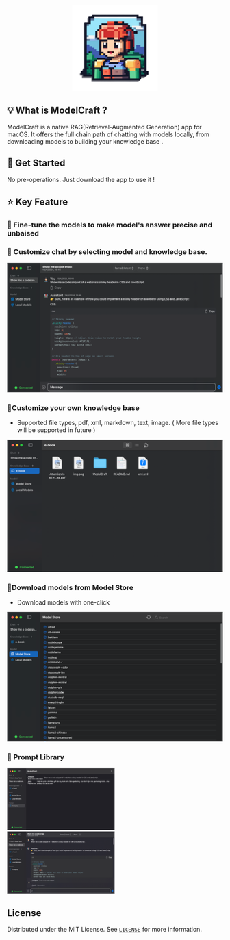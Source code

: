 <div align="center"><img alt="ModelCraft" height="200px" src="./logo.png" /></div>

## 💡 What is ModelCraft ?

ModelCraft is a native RAG(Retrieval-Augmented Generation) app for macOS.  It offers the full chain path of chatting with models locally, from downloading models to building your knowledge base .

##  🚀  Get Started

No pre-operations. Just download the app to use it !

## :star:  Key Feature

### 🍩 Fine-tune the models to make model's answer precise and unbaised

###  🍔 Customize chat by selecting model and knowledge base.

![image-20240413215650116](./assets/image-20240413215650116.png)

### 🍞Customize your own knowledge base

- Supported file types,  pdf, xml, markdown, text, image. ( More file types will be supported in future )

![image-20240413221104927](./assets/image-20240413221104927.png)

### 🍰Download models from Model Store

- Download models with one-click

![image-20240413215918922](./assets/image-20240413215918922.png)

### 🥜 Prompt Library

<div>
  <img src="./assets/image-20240414220443774.png" alt="Image 1" style="max-width: 49.8%;display:inline-block;">
  <img src="./assets/image-20240414220506126.png" alt="Image 2" style="max-width: 49.8%;display:inline-block;">
</div>

## License

Distributed under the MIT License. See [`LICENSE`](./LICENSE) for more information.

